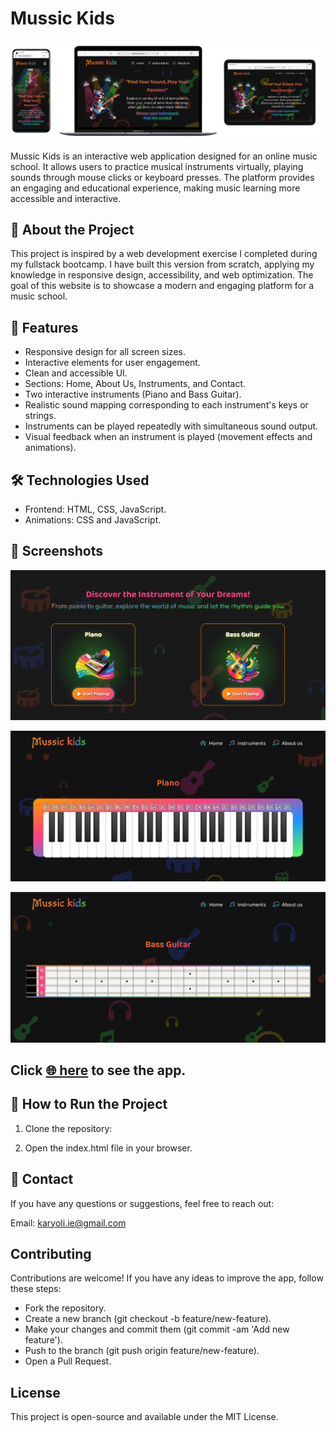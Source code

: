 # Mussic Kids

![home page example](https://raw.githubusercontent.com/nkaryoli/Mussic_Kids/dev/src/assets/img-web-example.png)

Mussic Kids is an interactive web application designed for an online music school. It allows users to practice musical instruments virtually, playing sounds through mouse clicks or keyboard presses. The platform provides an engaging and educational experience, making music learning more accessible and interactive.

## 🎵 About the Project

This project is inspired by a web development exercise I completed during my fullstack bootcamp. I have built this version from scratch, applying my knowledge in responsive design, accessibility, and web optimization. The goal of this website is to showcase a modern and engaging platform for a music school.

## 🌟 Features

- Responsive design for all screen sizes.
- Interactive elements for user engagement.
- Clean and accessible UI.
- Sections: Home, About Us, Instruments, and Contact.
- Two interactive instruments (Piano and Bass Guitar).
- Realistic sound mapping corresponding to each instrument's keys or strings.
- Instruments can be played repeatedly with simultaneous sound output.
- Visual feedback when an instrument is played (movement effects and animations).

## 🛠 Technologies Used

- Frontend: HTML, CSS, JavaScript.
- Animations: CSS and JavaScript.

## 📸 Screenshots

![instruments section example](https://raw.githubusercontent.com/nkaryoli/Mussic_Kids/dev/src/assets/demo-instruments.png)

![piano example](https://raw.githubusercontent.com/nkaryoli/Mussic_Kids/dev/src/assets/demo-piano.png)

![bass guitar example](https://raw.githubusercontent.com/nkaryoli/Mussic_Kids/dev/src/assets/demo-bass-guitar.png)

## Click [ 🌐 here](https://nkaryoli.github.io/Mussic_Kids/) to see the app. 

## 🚀 How to Run the Project

1. Clone the repository:

2. Open the index.html file in your browser.

## 📩 Contact

If you have any questions or suggestions, feel free to reach out:

Email: karyoli.ie@gmail.com

## Contributing
Contributions are welcome! If you have any ideas to improve the app, follow these steps:
- Fork the repository.
- Create a new branch (git checkout -b feature/new-feature).
- Make your changes and commit them (git commit -am 'Add new feature').
- Push to the branch (git push origin feature/new-feature).
- Open a Pull Request.

## License

This project is open-source and available under the MIT License.